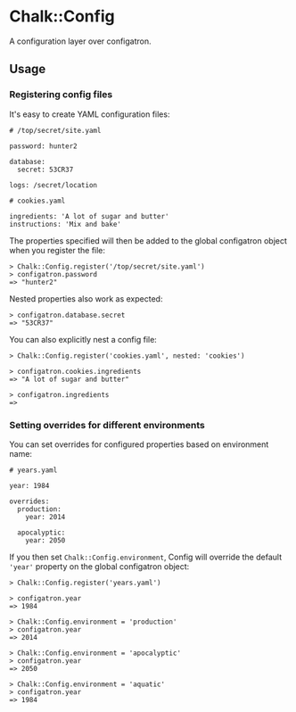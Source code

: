 # Chalk::Config

A configuration layer over configatron.

## Usage

### Registering config files

It's easy to create YAML configuration files:

    # /top/secret/site.yaml

    password: hunter2

    database:
      secret: 53CR37

    logs: /secret/location

    # cookies.yaml

    ingredients: 'A lot of sugar and butter'
    instructions: 'Mix and bake'


The properties specified will then be added to the global
configatron object when you register the file:

    > Chalk::Config.register('/top/secret/site.yaml')
    > configatron.password
    => "hunter2"

Nested properties also work as expected:

    > configatron.database.secret
    => "53CR37"

You can also explicitly nest a config file:

    > Chalk::Config.register('cookies.yaml', nested: 'cookies')

    > configatron.cookies.ingredients
    => "A lot of sugar and butter"

    > configatron.ingredients
    =>


### Setting overrides for different environments

You can set overrides for configured properties based on environment name:

    # years.yaml

    year: 1984

    overrides:
      production:
        year: 2014

      apocalyptic:
        year: 2050

If you then set `Chalk::Config.environment`, Config will override
the default `'year'` property on the global configatron object:

    > Chalk::Config.register('years.yaml')

    > configatron.year
    => 1984

    > Chalk::Config.environment = 'production'
    > configatron.year
    => 2014

    > Chalk::Config.environment = 'apocalyptic'
    > configatron.year
    => 2050

    > Chalk::Config.environment = 'aquatic'
    > configatron.year
    => 1984

